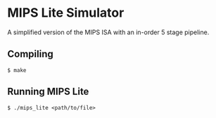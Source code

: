 # MIPS Lite Simulator
A simplified version of the MIPS ISA with an in-order 5 stage pipeline.
## Compiling
```console
$ make
```
## Running MIPS Lite
```console
$ ./mips_lite <path/to/file>
```

